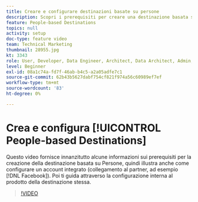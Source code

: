 ```yaml
---
title: Creare e configurare destinazioni basate su persone
description: Scopri i prerequisiti per creare una destinazione basata su Persone e come configurare un account integrato (collegamento al partner, ad esempio Facebook). Scopri la configurazione interna al prodotto della destinazione stessa.
feature: People-based Destinations
topics: null
activity: setup
doc-type: feature video
team: Technical Marketing
thumbnail: 28955.jpg
kt: 3343
role: User, Developer, Data Engineer, Architect, Data Architect, Admin, Leader
level: Beginner
exl-id: 08a1c74a-fd7f-46ab-b4c5-a2a05adfe7c1
source-git-commit: 62b43b5627dabf754cf821f974a56c60989ef7ef
workflow-type: tm+mt
source-wordcount: '83'
ht-degree: 0%

---
```


# Crea e configura [!UICONTROL People-based Destinations]

Questo video fornisce innanzitutto alcune informazioni sui prerequisiti per la creazione della destinazione basata su Persone, quindi illustra anche come configurare un account integrato (collegamento al partner, ad esempio [!DNL Facebook]). Poi ti guida attraverso la configurazione interna al prodotto della destinazione stessa.

>[!VIDEO](https://video.tv.adobe.com/v/28955/?quality=12)
